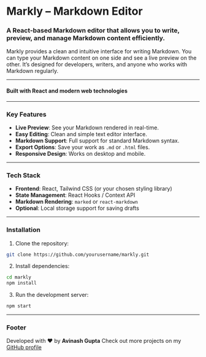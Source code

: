 # Markly – Markdown Editor

### A React-based Markdown editor that allows you to write, preview, and manage Markdown content efficiently.  

Markly provides a clean and intuitive interface for writing Markdown. You can type your Markdown content on one side and see a live preview on the other. It’s designed for developers, writers, and anyone who works with Markdown regularly.

---

#### Built with React and modern web technologies

---

### Key Features
- **Live Preview**: See your Markdown rendered in real-time.  
- **Easy Editing**: Clean and simple text editor interface.  
- **Markdown Support**: Full support for standard Markdown syntax.  
- **Export Options**: Save your work as `.md` or `.html` files.  
- **Responsive Design**: Works on desktop and mobile.  

---

### Tech Stack
- **Frontend**: React, Tailwind CSS (or your chosen styling library)  
- **State Management**: React Hooks / Context API  
- **Markdown Rendering**: `marked` or `react-markdown`  
- **Optional**: Local storage support for saving drafts  

---

### Installation

1. Clone the repository:
```bash
git clone https://github.com/yourusername/markly.git
````

2. Install dependencies:

```bash
cd markly
npm install
```

3. Run the development server:

```bash
npm start
```

---

### Footer

Developed with ❤️ by **Avinash Gupta**
Check out more projects on my [GitHub profile](https://github.com/tier3guy)
